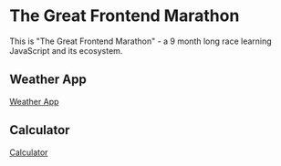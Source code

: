 # The Great Frontend Marathon
This is "The Great Frontend Marathon" - a 9 month long race learning JavaScript and its ecosystem.

## Weather App

[Weather App](https://alexandershvets.github.io/great_frontend_marathon/weather_app/)

## Calculator

[Calculator](https://alexandershvets.github.io/great_frontend_marathon/calculator/)